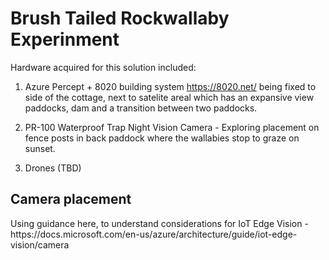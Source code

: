 <H1> Brush Tailed Rockwallaby Experinment </H1>

Hardware acquired for this solution included:

1) Azure Percept + 8020 building system https://8020.net/ being fixed to side of the cottage, next to satelite areal which has an expansive view paddocks, dam and a transition between two paddocks.

2) PR-100 Waterproof Trap Night Vision Camera -  Exploring placement on fence posts in back paddock where the wallabies stop to graze on sunset.

3) Drones (TBD)

<H2> Camera placement </H2>
Using guidance here, to understand considerations for IoT Edge Vision - https://docs.microsoft.com/en-us/azure/architecture/guide/iot-edge-vision/camera




